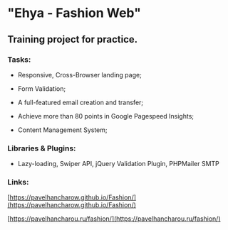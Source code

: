 # "Ehya - Fashion Web" 

## Training project for practice.

### Tasks:

- Responsive, Cross-Browser landing page;

- Form Validation;

- A full-featured email creation and transfer;

- Achieve more than 80 points in Google Pagespeed Insights;

- Content Management System;

### Libraries & Plugins:

- Lazy-loading, Swiper API, jQuery Validation Plugin, PHPMailer SMTP

### Links:

[https://pavelhancharow.github.io/Fashion/](https://pavelhancharow.github.io/Fashion/)

[https://pavelhancharou.ru/fashion/](https://pavelhancharou.ru/fashion/)
